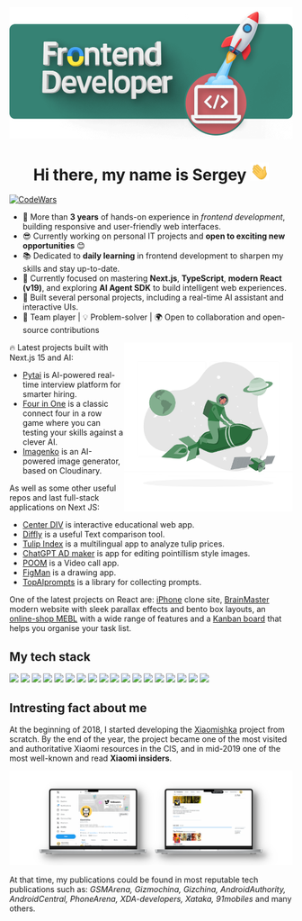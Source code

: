[![getFrontend main banner by Sergey](img/header_github_2025_red.png)](https://github.com/getFrontend)

<h1 align="center">Hi there, my name is Sergey <img src="https://github.com/getFrontend/getFrontend/raw/main/img/Hi.gif" height="32"/></h1>

[![CodeWars](https://www.codewars.com/users/Sergey_SSV/badges/micro)](https://www.codewars.com/users/Sergey_SSV)

- 🔭 More than **3 years** of hands-on experience in _frontend development_, building responsive and user-friendly web interfaces.  
- 😎 Currently working on personal IT projects and **open to exciting new opportunities** 😊  
- 📚 Dedicated to **daily learning** in frontend development to sharpen my skills and stay up-to-date.  
- 🌱 Currently focused on mastering **Next.js**, **TypeScript**, **modern React (v19)**, and exploring **AI Agent SDK** to build intelligent web experiences.  
- 🚀 Built several personal projects, including a real-time AI assistant and interactive UIs.  
- 🤝 Team player | 💡 Problem-solver | 🌍 Open to collaboration and open-source contributions


<img align="right" alt="Rocket" width="300" src="https://github.com/getFrontend/getFrontend/blob/main/img/rocket.gif?raw=true">

🔥 Latest projects built with Next.js 15 and AI:

- [Pytai](https://github.com/getFrontend/app-ai-interviews) is AI-powered real-time interview platform for smarter hiring.
- [Four in One](https://github.com/getFrontend/app-game-four-in-one) is a classic connect four in a row game where you can testing your skills against a clever AI.
- [Imagenko](https://imagenko.vercel.app/) is an AI-powered image generator, based on Cloudinary.

As well as some other useful repos and last full-stack applications on Next JS:

- [Center DIV](https://github.com/getFrontend/app-center-div) is interactive educational web app.
- [Diffly](https://github.com/getFrontend/app-diffly) is a useful Text comparison tool.
- [Tulip Index](https://github.com/getFrontend/app-tulip-index) is a multilingual app to analyze tulip prices.
- [ChatGPT AD maker](https://chatgpt-admaker.vercel.app/) is app for editing pointillism style images.
- [POOM](https://github.com/getFrontend/next-app-zoom-clone) is a Video call app.
- [FigMan](https://figman.vercel.app/) is a drawing app.
- [TopAIprompts](https://top-aiprompts.vercel.app/) is a library for collecting prompts.

One of the latest projects on React are: [iPhone](https://iphone16.vercel.app/) clone site, [BrainMaster](https://brainmaster.vercel.app/) modern website with sleek parallax effects and bento box layouts, an [online-shop MEBL](https://mebl-shop.vercel.app/) with a wide range of features and a [Kanban board](https://u-kanbanboard.vercel.app/ "Kanban board") that helps you organise your task list.

## My tech stack

<img src="https://img.shields.io/badge/HTML5-E34F26?style=for-the-badge&logo=html5&logoColor=white" /> <img src="https://img.shields.io/badge/CSS3-1572B6?style=for-the-badge&logo=css3&logoColor=white" /> <img src="https://img.shields.io/badge/SCSS-CC6699?style=for-the-badge&logo=sass&logoColor=white" /> <img src="https://img.shields.io/badge/BEM-000000?style=for-the-badge&logo=bem&logoColor=white" /> <img src="https://img.shields.io/badge/JavaScript-grey?style=for-the-badge&logo=javascript&logoColor=white" /> <img src="https://img.shields.io/badge/TypeScript-3178C6?style=for-the-badge&logo=typescript&logoColor=white" /> <img src="https://img.shields.io/badge/React-61DAFB?style=for-the-badge&logo=react&logoColor=black" /> <img src="https://img.shields.io/badge/Next-000000?style=for-the-badge&logo=nextdotjs&logoColor=white" /> <img src="https://img.shields.io/badge/GULP-CF4647?style=for-the-badge&logo=gulp&logoColor=white" /> <img src="https://img.shields.io/badge/Vite-fcad03?style=for-the-badge&logo=vite&logoColor=black" /> <img src="https://img.shields.io/badge/NPM-CB3837?style=for-the-badge&logo=npm&logoColor=white" /> <img src="https://img.shields.io/badge/Figma-3A76F0?style=for-the-badge&logo=figma&logoColor=white" /> <img src="https://img.shields.io/badge/WordPress-21759B?style=for-the-badge&logo=wordpress&logoColor=white" /> <img src="https://img.shields.io/badge/Tailwind-06B6D4?style=for-the-badge&logo=tailwindcss&logoColor=white" /> <img src="https://img.shields.io/badge/Shadcn_UI-000000?style=for-the-badge&logo=shadcn/ui&logoColor=white" /> <img src="https://img.shields.io/badge/Chakra_UI-319795?style=for-the-badge&logo=chakraui&logoColor=white" /> <img src="https://img.shields.io/badge/Vercel-000000?style=for-the-badge&logo=vercel&logoColor=white" /> <img src="https://img.shields.io/badge/MongoDB-47A248?style=for-the-badge&logo=mongodb&logoColor=white" />

## Intresting fact about me

At the beginning of 2018, I started developing the [Xiaomishka](https://twitter.com/xiaomishka "Xiaomishka") project from scratch. By the end of the year, the project became one of the most visited and authoritative Xiaomi resources in the CIS, and in mid-2019 one of the most well-known and read **Xiaomi insiders**.

[![Xiaomishka](img/Xiaomishka-info.png)](https://x.com/xiaomishka)

At that time, my publications could be found in most reputable tech publications such as: _GSMArena, Gizmochina, Gizchina, AndroidAuthority, AndroidCentral, PhoneArena, XDA-developers, Xataka, 91mobiles_ and many others.

